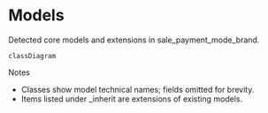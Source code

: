 # Models

Detected core models and extensions in sale_payment_mode_brand.

```mermaid
classDiagram
```

Notes
- Classes show model technical names; fields omitted for brevity.
- Items listed under _inherit are extensions of existing models.

